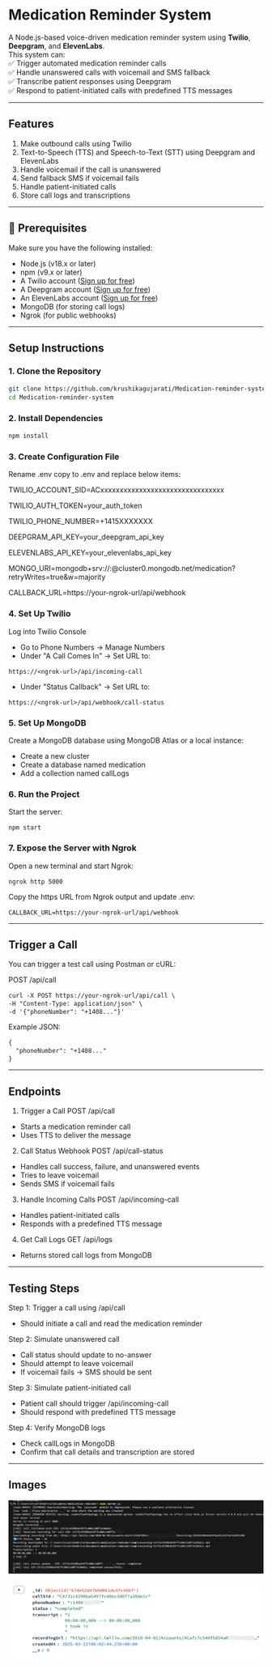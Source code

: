 # Medication Reminder System

A Node.js-based voice-driven medication reminder system using **Twilio**, **Deepgram**, and **ElevenLabs**.  
This system can:  
✅ Trigger automated medication reminder calls  
✅ Handle unanswered calls with voicemail and SMS fallback  
✅ Transcribe patient responses using Deepgram  
✅ Respond to patient-initiated calls with predefined TTS messages  

---

## Features
1. Make outbound calls using Twilio  
1. Text-to-Speech (TTS) and Speech-to-Text (STT) using Deepgram and ElevenLabs  
1. Handle voicemail if the call is unanswered  
1. Send fallback SMS if voicemail fails  
1. Handle patient-initiated calls  
1. Store call logs and transcriptions  

---

## 🔧 Prerequisites
Make sure you have the following installed:
- Node.js (v18.x or later)  
- npm (v9.x or later)  
- A Twilio account ([Sign up for free](https://www.twilio.com/))  
- A Deepgram account ([Sign up for free](https://www.deepgram.com/))  
- An ElevenLabs account ([Sign up for free](https://beta.elevenlabs.io/))  
- MongoDB (for storing call logs)  
- Ngrok (for public webhooks)  

---

## Setup Instructions
### 1. **Clone the Repository**
```bash
git clone https://github.com/krushikagujarati/Medication-reminder-system.git
cd Medication-reminder-system
```
### 2. **Install Dependencies**
```bash
npm install
```
### 3. **Create Configuration File**
Rename .env copy to .env and replace below items:

TWILIO_ACCOUNT_SID=ACxxxxxxxxxxxxxxxxxxxxxxxxxxxxxxxx

TWILIO_AUTH_TOKEN=your_auth_token

TWILIO_PHONE_NUMBER=+1415XXXXXXX

DEEPGRAM_API_KEY=your_deepgram_api_key

ELEVENLABS_API_KEY=your_elevenlabs_api_key

MONGO_URI=mongodb+srv://<username>:<password>@cluster0.mongodb.net/medication?retryWrites=true&w=majority

CALLBACK_URL=https://your-ngrok-url/api/webhook

### 4. **Set Up Twilio**
Log into Twilio Console

- Go to Phone Numbers → Manage Numbers
- Under "A Call Comes In" → Set URL to:
```
https://<ngrok-url>/api/incoming-call
```
- Under "Status Callback" → Set URL to:
```
https://<ngrok-url>/api/webhook/call-status
```

### 5. **Set Up MongoDB**

Create a MongoDB database using MongoDB Atlas or a local instance:

- Create a new cluster
- Create a database named medication
- Add a collection named callLogs

### 6. **Run the Project**

Start the server:
```
npm start
```

### 7. **Expose the Server with Ngrok**
Open a new terminal and start Ngrok:

```
ngrok http 5000
```
Copy the https URL from Ngrok output and update .env:

```
CALLBACK_URL=https://your-ngrok-url/api/webhook
```

---

## Trigger a Call
You can trigger a test call using Postman or cURL:

POST /api/call
```
curl -X POST https://your-ngrok-url/api/call \
-H "Content-Type: application/json" \
-d '{"phoneNumber": "+1408..."}'
```
Example JSON:

```
{
  "phoneNumber": "+1408..."
}
```
---

## Endpoints
1. Trigger a Call
POST /api/call
- Starts a medication reminder call
- Uses TTS to deliver the message

2. Call Status Webhook
POST /api/call-status
- Handles call success, failure, and unanswered events
- Tries to leave voicemail
- Sends SMS if voicemail fails

3. Handle Incoming Calls
POST /api/incoming-call
- Handles patient-initiated calls
- Responds with a predefined TTS message

4. Get Call Logs
GET /api/logs
- Returns stored call logs from MongoDB

---

## Testing Steps
Step 1: Trigger a call using /api/call
- Should initiate a call and read the medication reminder

Step 2: Simulate unanswered call
- Call status should update to no-answer
- Should attempt to leave voicemail
- If voicemail fails → SMS should be sent

Step 3: Simulate patient-initiated call
- Patient call should trigger /api/incoming-call
- Should respond with predefined TTS message

Step 4: Verify MongoDB logs
- Check callLogs in MongoDB
- Confirm that call details and transcription are stored

---

## Images


![Demo](./images/Console.png)

![DB](./images/DB.png)
